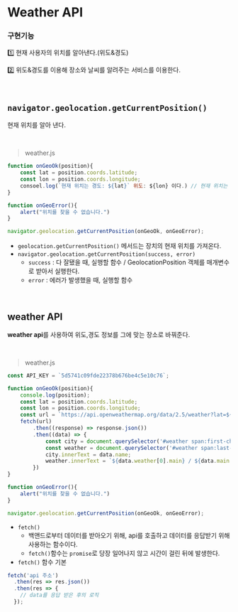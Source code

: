 # Weather API

### 구현기능
1️⃣ 현재 사용자의 위치를 알아낸다.(위도&경도)

2️⃣ 위도&경도를 이용해 장소와 날씨를 알려주는 서비스를 이용한다.

<br>

## ```navigator.geolocation.getCurrentPosition()```
현재 위치를 알아 낸다.

<br>

> weather.js
```javascript
function onGeoOk(position){
    const lat = position.coords.latitude;
    const lon = position.coords.longitude;
    consoel.log(`현재 위치는 경도: ${lat}` 위도: ${lon} 이다.) // 현재 위치는 경도: 35.094528 위도: 128.9781248 이다
}

function onGeoError(){
    alert("위치를 찾을 수 없습니다.")
}

navigator.geolocation.getCurrentPosition(onGeoOk, onGeoError);

```
- ```geolocation.getCurrentPosition()``` 메서드는 장치의 현재 위치를 가져온다.
- ```navigator.geolocation.getCurrentPosition(success, error) ``` 
   - ```success``` : 다 잘됐을 때, 실행할 함수 / GeolocationPosition 객체를 매개변수로 받아서 실행한다.  
   - ```error``` : 에러가 발생했을 때, 실행할 함수 

<br>


## weather API
**weather api**를 사용하여 위도,경도 정보를 그에 맞는 장소로 바꿔준다. 

<br> 

> weather.js
```javascript
const API_KEY = `5d5741c09fde22378b676be4c5e10c76`;

function onGeoOk(position){
    console.log(position);
    const lat = position.coords.latitude;
    const lon = position.coords.longitude;
    const url = `https://api.openweathermap.org/data/2.5/weather?lat=${lat}&lon=${lon}&appid=${API_KEY}&units=metric`;
    fetch(url)
        .then((response) => response.json())
        .then((data) => {
            const city = document.querySelector('#weather span:first-child')
            const weather = document.querySelector('#weather span:last-child')
            city.innerText = data.name;
            weather.innerText = `${data.weather[0].main} / ${data.main.temp}`;
        })
}

function onGeoError(){
    alert("위치를 찾을 수 없습니다.")
}

navigator.geolocation.getCurrentPosition(onGeoOk, onGeoError);

```
- ```fetch()``` 
   - 백앤드로부터 데이터를 받아오기 위해, api를 호출하고 데이터를 응답받기 위해 사용하는 함수이다.
   - ```fetch()```함수는 ```promise```로 당장 일어나지 않고 시간이 걸린 뒤에 발생한다.
- ```fetch()``` 함수 기본
```javascript
fetch('api 주소')
  .then(res => res.json())
  .then(res => {
    // data를 응답 받은 후의 로직
  });

```
